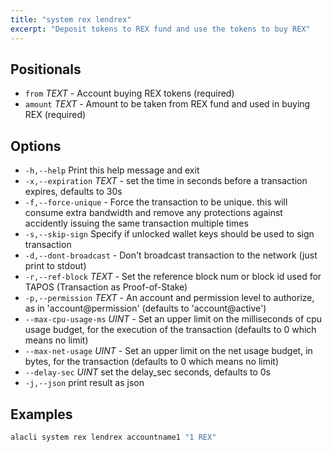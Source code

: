 ```yaml
---
title: "system rex lendrex"
excerpt: "Deposit tokens to REX fund and use the tokens to buy REX"
---
```


## Positionals

- `from` _TEXT_ - Account buying REX tokens (required)
- `amount` _TEXT_ - Amount to be taken from REX fund and used in buying REX (required)

## Options

- `-h,--help` Print this help message and exit
- `-x,--expiration` _TEXT_ - set the time in seconds before a transaction expires, defaults to 30s
- `-f,--force-unique` - Force the transaction to be unique. this will consume extra bandwidth and remove any protections against accidently issuing the same transaction multiple times
- `-s,--skip-sign` Specify if unlocked wallet keys should be used to sign transaction
- `-d,--dont-broadcast` - Don't broadcast transaction to the network (just print to stdout)
- `-r,--ref-block` _TEXT_ - Set the reference block num or block id used for TAPOS (Transaction as Proof-of-Stake)
- `-p,--permission` _TEXT_ - An account and permission level to authorize, as in 'account@permission' (defaults to 'account@active')
- `--max-cpu-usage-ms` _UINT_ - Set an upper limit on the milliseconds of cpu usage budget, for the execution of the transaction (defaults to 0 which means no limit)
- `--max-net-usage` _UINT_ - Set an upper limit on the net usage budget, in bytes, for the transaction (defaults to 0 which means no limit)
- `--delay-sec` _UINT_ set the delay_sec seconds, defaults to 0s
- `-j,--json` print result as json

## Examples

```sh
alacli system rex lendrex accountname1 "1 REX"
```
